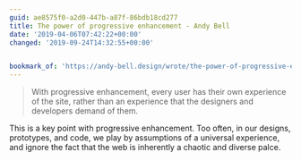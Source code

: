 ```yaml
---
guid: ae8575f0-a2d0-447b-a87f-86bdb18cd277
title: The power of progressive enhancement - Andy Bell
date: '2019-04-06T07:42:22+00:00'
changed: '2019-09-24T14:32:55+00:00'


bookmark_of: 'https://andy-bell.design/wrote/the-power-of-progressive-enhancement/'
---
```


> With progressive enhancement, every user has their own experience of the site, rather than an experience that the designers and developers demand of them.

This is a key point with progressive enhancement. Too often, in our designs, prototypes, and code, we play by assumptions of a universal experience, and ignore the fact that the web is inherently a chaotic and diverse palce. 
